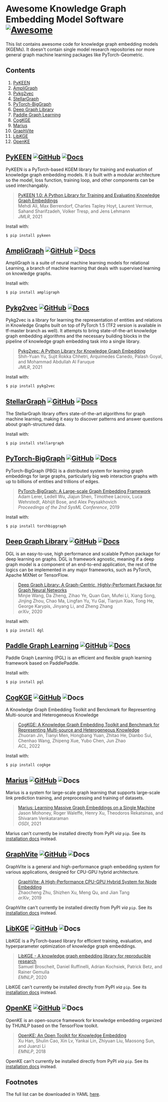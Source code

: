# Awesome Knowledge Graph Embedding Model Software [![Awesome](https://awesome.re/badge.svg)](https://awesome.re)

This list contains awesome code for knowledge graph embedding models (KGEMs).
It doesn't contain single model research repositories nor more general graph
machine learning packages like PyTorch-Geometric.

## Contents

1. [PyKEEN](#pykeen)
1. [AmpliGraph](#ampligraph)
1. [Pykg2vec](#pykg2vec)
1. [StellarGraph](#stellargraph)
1. [PyTorch-BigGraph](#pytorch-biggraph)
1. [Deep Graph Library](#deep-graph-library)
1. [Paddle Graph Learning](#paddle-graph-learning)
1. [CogKGE](#cogkge)
1. [Marius](#marius)
1. [GraphVite](#graphvite)
1. [LibKGE](#libkge)
1. [OpenKE](#openke)

## <a href="https://pykeen.github.io">PyKEEN</a> [![GitHub](https://img.shields.io/badge/GitHub-pykeen/pykeen-black?logo=github)](https://github.com/pykeen/pykeen) [![Docs](https://img.shields.io/badge/Docs-available-green?logo=gitbook)](https://pykeen.readthedocs.io)

PyKEEN is a PyTorch-based KGEM library for training and evaluation of knowledge graph embedding models. It is built with a modular architecture so the model, loss function, training loop, and other components can be used interchangably.

> [PyKEEN 1.0: A Python Library for Training and Evaluating Knowledge Graph Embeddings](https://jmlr.org/papers/v22/20-825.html)
> <br />Mehdi Ali, Max Berrendorf, Charles Tapley Hoyt, Laurent Vermue, Sahand Sharifzadeh, Volker Tresp, and Jens Lehmann
> <br />*JMLR*, 2021

Install with:

```shell
$ pip install pykeen
```

## <a href="https://github.com/Accenture/AmpliGraph">AmpliGraph</a> [![GitHub](https://img.shields.io/badge/GitHub-Accenture/AmpliGraph-black?logo=github)](https://github.com/Accenture/AmpliGraph) [![Docs](https://img.shields.io/badge/Docs-available-green?logo=gitbook)](https://docs.ampligraph.org)

AmpliGraph is a suite of neural machine learning models for relational Learning, a branch of machine learning that deals with supervised learning on knowledge graphs.


Install with:

```shell
$ pip install ampligraph
```

## <a href="https://github.com/Sujit-O/pykg2vec">Pykg2vec</a> [![GitHub](https://img.shields.io/badge/GitHub-SujitO/pykg2vec-black?logo=github)](https://github.com/Sujit-O/pykg2vec) [![Docs](https://img.shields.io/badge/Docs-available-green?logo=gitbook)](https://pykg2vec.readthedocs.io)

Pykg2vec is a library for learning the representation of entities and relations in Knowledge Graphs built on top of PyTorch 1.5 (TF2 version is available in tf-master branch as well). It attempts to bring state-of-the-art knowledge graph embedding algorithms and the necessary building blocks in the pipeline of knowledge graph embedding task into a single library.

> [Pykg2vec: A Python Library for Knowledge Graph Embedding](https://jmlr.org/papers/v22/19-433.html)
> <br />Shih-Yuan Yu, Sujit Rokka Chhetri, Arquimedes Canedo, Palash Goyal, and Mohammad Abdullah Al Faruque
> <br />*JMLR*, 2021

Install with:

```shell
$ pip install pykg2vec
```

## <a href="https://github.com/stellargraph/stellargraph">StellarGraph</a> [![GitHub](https://img.shields.io/badge/GitHub-stellargraph/stellargraph-black?logo=github)](https://github.com/stellargraph/stellargraph) [![Docs](https://img.shields.io/badge/Docs-available-green?logo=gitbook)](https://stellargraph.readthedocs.io)

The StellarGraph library offers state-of-the-art algorithms for graph machine learning, making it easy to discover patterns and answer questions about graph-structured data.


Install with:

```shell
$ pip install stellargraph
```

## <a href="https://github.com/facebookresearch/PyTorch-BigGraph">PyTorch-BigGraph</a> [![GitHub](https://img.shields.io/badge/GitHub-facebookresearch/PyTorchBigGraph-black?logo=github)](https://github.com/facebookresearch/PyTorch-BigGraph) [![Docs](https://img.shields.io/badge/Docs-available-green?logo=gitbook)](https://torchbiggraph.readthedocs.io)

PyTorch-BigGraph (PBG) is a distributed system for learning graph embeddings for large graphs, particularly big web interaction graphs with up to billions of entities and trillions of edges.

> [PyTorch-BigGraph: A Large-scale Graph Embedding Framework](https://mlsys.org/Conferences/2019/doc/2019/71.pdf)
> <br />Adam Lerer, Ledell Wu, Jiajun Shen, Timothee Lacroix, Luca Wehrstedt, Abhijit Bose, and Alex Peysakhovich
> <br />*Proceedings of the 2nd SysML Conference*, 2019

Install with:

```shell
$ pip install torchbiggraph
```

## <a href="https://dgl.ai">Deep Graph Library</a> [![GitHub](https://img.shields.io/badge/GitHub-dmlc/dgl-black?logo=github)](https://github.com/dmlc/dgl) [![Docs](https://img.shields.io/badge/Docs-available-green?logo=gitbook)](https://docs.dgl.ai)

DGL is an easy-to-use, high performance and scalable Python package for deep learning on graphs. DGL is framework agnostic, meaning if a deep graph model is a component of an end-to-end application, the rest of the logics can be implemented in any major frameworks, such as PyTorch, Apache MXNet or TensorFlow.

> [Deep Graph Library: A Graph-Centric, Highly-Performant Package for Graph Neural Networks](https://arxiv.org/abs/1909.01315)
> <br />Minjie Wang, Da Zheng, Zihao Ye, Quan Gan, Mufei Li, Xiang Song, Jinjing Zhou, Chao Ma, Lingfan Yu, Yu Gai, Tianjun Xiao, Tong He, George Karypis, Jinyang Li, and Zheng Zhang
> <br />*arXiv*, 2020

Install with:

```shell
$ pip install dgl
```

## <a href="https://github.com/PaddlePaddle/PGL">Paddle Graph Learning</a> [![GitHub](https://img.shields.io/badge/GitHub-PaddlePaddle/PGL-black?logo=github)](https://github.com/PaddlePaddle/PGL) [![Docs](https://img.shields.io/badge/Docs-available-green?logo=gitbook)](https://pgl.readthedocs.io)

Paddle Graph Learning (PGL) is an efficient and flexible graph learning framework based on PaddlePaddle.


Install with:

```shell
$ pip install pgl
```

## <a href="http://cognlp.com/cogkge">CogKGE</a> [![GitHub](https://img.shields.io/badge/GitHub-jinzhuoran/CogKGE-black?logo=github)](https://github.com/jinzhuoran/CogKGE) ![Docs](https://img.shields.io/badge/Docs-missing-red?logo=gitbook)

A Knowledge Graph Embedding Toolkit and Benckmark for Representing Multi-source and Heterogeneous Knowledge

> [CogKGE: A Knowledge Graph Embedding Toolkit and Benchmark for Representing Multi-source and Heterogeneous Knowledge](https://aclanthology.org/2022.acl-demo.16/)
> <br />Zhuoran Jin, Tianyi Men, Hongbang Yuan, Zhitao He, Dianbo Sui, Chenhao Wang, Zhipeng Xue, Yubo Chen, Jun Zhao
> <br />*ACL*, 2022

Install with:

```shell
$ pip install cogkge
```

## <a href="https://marius-project.org">Marius</a> [![GitHub](https://img.shields.io/badge/GitHub-mariusteam/marius-black?logo=github)](https://github.com/marius-team/marius) ![Docs](https://img.shields.io/badge/Docs-missing-red?logo=gitbook)

Marius is a system for large-scale graph learning that supports large-scale link prediction training, and preprocessing and training of datasets.

> [Marius: Learning Massive Graph Embeddings on a Single Machine](https://www.usenix.org/conference/osdi21/presentation/mohoney)
> <br />Jason Mohoney, Roger Waleffe, Henry Xu, Theodoros Rekatsinas, and Shivaram Venkataraman
> <br />*OSDI*, 2021


Marius can't currently be installed directly from PyPI *via* `pip`. See its [installation docs](https://github.com/marius-team/marius#installation-from-source-with-pip) instead.

## <a href="https://graphvite.io">GraphVite</a> [![GitHub](https://img.shields.io/badge/GitHub-DeepGraphLearning/graphvite-black?logo=github)](https://github.com/DeepGraphLearning/graphvite) ![Docs](https://img.shields.io/badge/Docs-missing-red?logo=gitbook)

GraphVite is a general and high-performance graph embedding system for various applications, designed for CPU-GPU hybrid architecture.

> [GraphVite: A High-Performance CPU-GPU Hybrid System for Node Embedding](https://arxiv.org/abs/1903.00757)
> <br />Zhaocheng Zhu, Shizhen Xu, Meng Qu, and Jian Tang
> <br />*arXiv*, 2019


GraphVite can't currently be installed directly from PyPI *via* `pip`. See its [installation docs](https://github.com/DeepGraphLearning/graphvite#installation) instead.

## <a href="https://github.com/uma-pi1/kge">LibKGE</a> [![GitHub](https://img.shields.io/badge/GitHub-umapi1/kge-black?logo=github)](https://github.com/uma-pi1/kge) ![Docs](https://img.shields.io/badge/Docs-missing-red?logo=gitbook)

LibKGE is a PyTorch-based library for efficient training, evaluation, and hyperparameter optimization of knowledge graph embeddings.

> [LibKGE - A knowledge graph embedding library for reproducible research](https://www.aclweb.org/anthology/2020.emnlp-demos.22)
> <br />Samuel Broscheit, Daniel Ruffinelli, Adrian Kochsiek, Patrick Betz, and Rainer Gemulla
> <br />*EMNLP*, 2020


LibKGE can't currently be installed directly from PyPI *via* `pip`. See its [installation docs](https://github.com/uma-pi1/kge#quick-start) instead.

## <a href="http://openke.thunlp.org">OpenKE</a> [![GitHub](https://img.shields.io/badge/GitHub-thunlp/OpenKE-black?logo=github)](https://github.com/thunlp/OpenKE) ![Docs](https://img.shields.io/badge/Docs-missing-red?logo=gitbook)

OpenKE is an open-source framework for knowledge embedding organized by THUNLP based on the TensorFlow toolkit.

> [OpenKE: An Open Toolkit for Knowledge Embedding](https://www.aclweb.org/anthology/D18-2024/)
> <br />Xu Han, Shulin Cao, Xin Lv, Yankai Lin, Zhiyuan Liu, Maosong Sun, and Juanzi Li
> <br />*EMNLP*, 2018


OpenKE can't currently be installed directly from PyPI *via* `pip`. See its [installation docs](https://github.com/thunlp/OpenKE#installation) instead.


## Footnotes

The full list can be downloaded in YAML
[here](https://raw.githubusercontent.com/pykeen/kgem-software-review/main/_data/software.yml).
